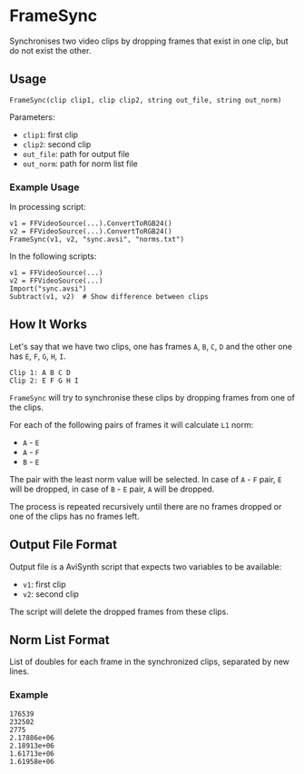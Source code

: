 # FrameSync

Synchronises two video clips by dropping frames that exist in one clip, but do not exist the other.

## Usage

```avisynth
FrameSync(clip clip1, clip clip2, string out_file, string out_norm)
```

Parameters:

- `clip1`: first clip
- `clip2`: second clip
- `out_file`: path for output file
- `out_norm`: path for norm list file

### Example Usage

In processing script:

```avisynth
v1 = FFVideoSource(...).ConvertToRGB24()
v2 = FFVideoSource(...).ConvertToRGB24()
FrameSync(v1, v2, "sync.avsi", "norms.txt")
```

In the following scripts:

```avisynth
v1 = FFVideoSource(...)
v2 = FFVideoSource(...)
Import("sync.avsi")
Subtract(v1, v2)  # Show difference between clips
```

## How It Works

Let's say that we have two clips, one has frames `A`, `B`, `C`, `D` and the other one has `E`, `F`, `G`, `H`, `I`.

```text
Clip 1: A B C D
Clip 2: E F G H I
```

`FrameSync` will try to synchronise these clips by dropping frames from one of the clips.

For each of the following pairs of frames it will calculate `L1` norm:

- `A` - `E`
- `A` - `F`
- `B` - `E`

The pair with the least norm value will be selected. In case of `A` - `F` pair,  `E` will be dropped, in case of `B` - `E` pair, `A` will be dropped.

The process is repeated recursively until there are no frames dropped or one of the clips has no frames left.

## Output File Format

Output file is a AviSynth script that expects two variables to be available:

- `v1`: first clip
- `v2`: second clip

The script will delete the dropped frames from these clips.

## Norm List Format

List of doubles for each frame in the synchronized clips, separated by new lines.

### Example

```text
176539
232502
2775
2.17886e+06
2.18913e+06
1.61713e+06
1.61958e+06
```
